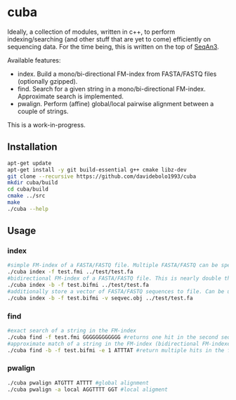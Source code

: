 # cuba

Ideally, a collection of modules, written in c++, to perform indexing/searching (and other stuff that are yet to come) efficiently on sequencing data.
For the time being, this is written on the top of [SeqAn3](https://github.com/seqan/seqan3.git).

Available features:

- index. Build a mono/bi-directional FM-index from FASTA/FASTQ files (optionally gzipped).
- find. Search for a given string in a mono/bi-directional FM-index. Approximate search is implemented.
- pwalign. Perform (affine) global/local pairwise alignment between a couple of strings. 

This is a work-in-progress.

## Installation

``` bash
apt-get update
apt-get install -y git build-essential g++ cmake libz-dev
git clone --recursive https://github.com/davidebolo1993/cuba
mkdir cuba/build
cd cuba/build
cmake ../src
make
./cuba --help
```

## Usage

### index

``` bash
#simple FM-index of a FASTA/FASTQ file. Multiple FASTA/FASTQ can be specified as positional arguments
./cuba index -f test.fmi ../test/test.fa
#bidirectional FM-index of a FASTA/FASTQ file. This is nearly double the size of a monodirectional FM-index
./cuba index -b -f test.bifmi ../test/test.fa
#additionally store a vector of FASTA/FASTQ sequences to file. Can be used for the alignment module (still work-in-progress)
./cuba index -b -f test.bifmi -v seqvec.obj ../test/test.fa
```

### find

``` bash
#exact search of a string in the FM-index
./cuba find -f test.fmi GGGGGGGGGGGG #returns one hit in the second sequence (starting at base 12)
#approximate match of a string in the FM-index (bidirectional FM-indexes allow for faster approximate search). Allow 1 error
./cuba find -b -f test.bifmi -e 1 ATTTAT #return multiple hits in the first sequence (and one in the second)
```

### pwalign

``` bash
./cuba pwalign ATGTTT ATTTT #global alignment
./cuba pwalign -a local AGGTTTT GGT #local aligment
```
